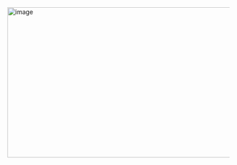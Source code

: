 <img width="719" height="341" alt="image" src="https://github.com/user-attachments/assets/ee600d3d-ebba-4ece-9bb9-826298d94f22" />

